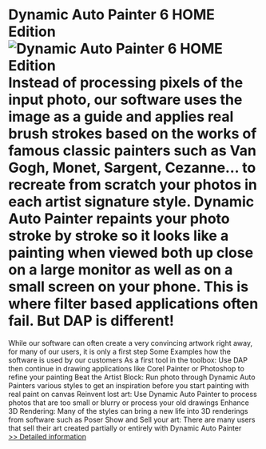 # Dynamic Auto Painter 6 HOME Edition<br />![Dynamic Auto Painter 6 HOME Edition](https://mycommerce.akamaized.net/api/pimages/P300870669/BIG/300870669.JPG)<br />Instead of processing pixels of the input photo, our software uses the image as a guide and applies real brush strokes based on the works of famous classic painters such as Van Gogh, Monet, Sargent, Cezanne… to recreate from scratch your photos in each artist signature style. Dynamic Auto Painter repaints your photo stroke by stroke so it looks like a painting when viewed both up close on a large monitor as well as on a small screen on your phone. This is where filter based applications often fail. But DAP is different!
While our software can often create a very convincing artwork right away, for many of our users, it is only a first step Some Examples how the software is used by our customers
As a first tool in the toolbox: Use DAP then continue in drawing applications like Corel Painter or Photoshop to refine your painting
Beat the Artist Block: Run photo through Dynamic Auto Painters various styles to get an inspiration before you start painting with real paint on canvas
Reinvent lost art: Use Dynamic Auto Painter to process photos that are too small or blurry or process your old drawings
Enhance 3D Rendering: Many of the styles can bring a new life into 3D renderings from software such as Poser
Show and Sell your art: There are many users that sell their art created partially or entirely with Dynamic Auto Painter<br />[>> Detailed information](https://secure.shareit.com/shareit/product.html?productid=300870669&affiliateid=200057808)